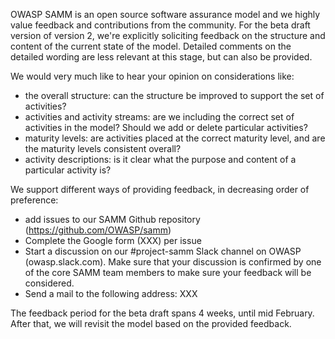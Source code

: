 OWASP SAMM is an open source software assurance model and we highly value feedback and contributions from the community. 
For the beta draft version of version 2, we're explicitly soliciting feedback on the structure and content of the current state 
of the model. Detailed comments on the detailed wording are less relevant at this stage, but can also be provided. 

We would very much like to hear your opinion on considerations like:
* the overall structure: can the structure be improved to support the set of activities?
* activities and activity streams: are we including the correct set of activities in the model? Should we add or delete particular activities?
* maturity levels: are activities placed at the correct maturity level, and are the maturity levels consistent overall?
* activity descriptions: is it clear what the purpose and content of a particular activity is?

We support different ways of providing feedback, in decreasing order of preference:
* add issues to our SAMM Github repository (https://github.com/OWASP/samm)
* Complete the Google form (XXX) per issue
* Start a discussion on our #project-samm Slack channel on OWASP (owasp.slack.com). Make sure that your discussion is confirmed by one of the core SAMM team members to make sure your feedback will be considered.
* Send a mail to the following address: XXX

The feedback period for the beta draft spans 4 weeks, until mid February. After that, we will revisit the model based on the provided feedback.
